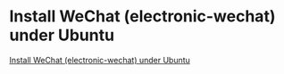 # Install WeChat (electronic-wechat) under Ubuntu
[Install WeChat (electronic-wechat) under Ubuntu](https://aiwithcloud.com/2022/09/19/install_wechat_electronic_wechat_under_ubuntu/)